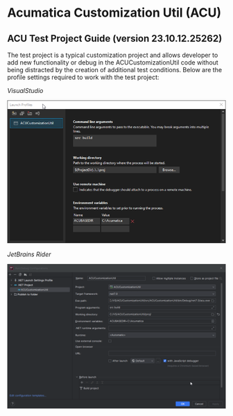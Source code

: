 # Acumatica Customization Util (ACU)

## ACU Test Project Guide (version 23.10.12.25262)

The test project is a typical customization project and allows developer to add new functionality or debug in the ACUCustomizationUtil code without being distracted by the creation of additional test conditions.
Below are the profile settings required to work with the test project:

_VisualStudio_

![TestProjectVSSettings](img/TestProjectVSSettings.png)

_JetBrains Rider_

![TestProjectRiderSettings.png](img/TestProjectRiderSettings.png)